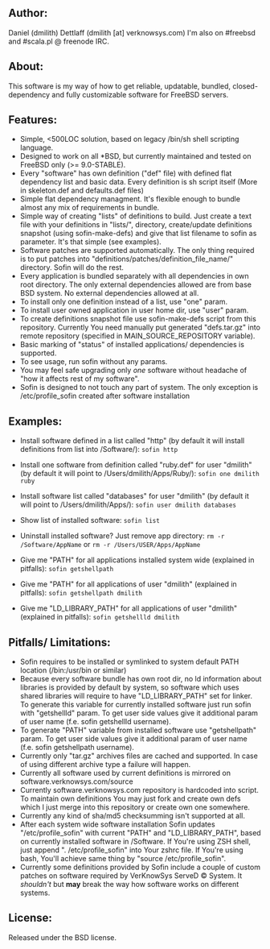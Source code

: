 ## Author:
Daniel (dmilith) Dettlaff (dmilith [at] verknowsys.com)
I'm also on #freebsd and #scala.pl @ freenode IRC.


## About:
This software is my way of how to get reliable, updatable, bundled, closed-dependency and fully
customizable software for FreeBSD servers.

    
## Features:
* Simple, <500LOC solution, based on legacy /bin/sh shell scripting language.
* Designed to work on all *BSD, but currently maintained and tested on FreeBSD only (>= 9.0-STABLE).
* Every "software" has own definition ("def" file) with defined flat dependency list and basic data.
  Every definition is sh script itself (More in skeleton.def and defaults.def files)
* Simple flat dependency managment. It's flexible enough to bundle almost any mix of requirements in bundle.
* Simple way of creating "lists" of definitions to build. Just create a text file with your definitions in "lists/",
  directory, create/update definitions snapshot (using sofin-make-defs) and give that list filename to sofin
  as parameter. It's that simple (see examples).
* Software patches are supported automatically. The only thing required is to put patches into
  "definitions/patches/definition_file_name/" directory. Sofin will do the rest.
* Every application is bundled separately with all dependencies in own root directory. The only external
  dependencies allowed are from base BSD system. No external dependencies allowed at all.
* To install only one definition instead of a list, use "one" param.
* To install user owned application in user home dir, use "user" param.
* To create definitions snapshot file use sofin-make-defs script from this repository. Currently You need
  manually put generated "defs.tar.gz" into remote repository (specified in MAIN_SOURCE_REPOSITORY variable).
* Basic marking of "status" of installed applications/ dependencies is supported.
* To see usage, run sofin without any params.
* You may feel safe upgrading only *one* software without headache of "how it affects rest of my software".
* Sofin is designed to not touch any part of system. The only exception is /etc/profile_sofin created after
  software installation


## Examples:
* Install software defined in a list called "http" (by default it will install definitions from list into /Software/):
    `sofin http`
        
* Install one software from definition called "ruby.def" for user "dmilith" (by default it will point to /Users/dmilith/Apps/Ruby/):
    `sofin one dmilith ruby`
        
* Install software list called "databases" for user "dmilith" (by default it will point to /Users/dmilith/Apps/):
    `sofin user dmilith databases`

* Show list of installed software:
    `sofin list`

* Uninstall installed software? Just remove app directory:
    `rm -r /Software/AppName`
    or
    `rm -r /Users/USER/Apps/AppName`

* Give me "PATH" for all applications installed system wide (explained in pitfalls):
    `sofin getshellpath`

* Give me "PATH" for all applications of user "dmilith" (explained in pitfalls):
    `sofin getshellpath dmilith`

* Give me "LD_LIBRARY_PATH" for all applications of user "dmilith" (explained in pitfalls):
    `sofin getshellld dmilith`



## Pitfalls/ Limitations:
* Sofin requires to be installed or symlinked to system default PATH location (/bin:/usr/bin or similar)
* Because every software bundle has own root dir, no ld information about libraries is provided by default
  by system, so software which uses shared libraries will require to have "LD_LIBRARY_PATH" set for linker.
  To generate this variable for currently installed software just run sofin with "getshellld" param.
  To get user side values give it additional param of user name (f.e. sofin getshellld username).
* To generate "PATH" variable from installed software use "getshellpath" param. To get user side values
  give it additional param of user name (f.e. sofin getshellpath username).
* Currently only "tar.gz" archives files are cached and supported. In case of using different archive
  type a failure will happen.
* Currently all software used by current definitions is mirrored on software.verknowsys.com/source
* Currently software.verknowsys.com repository is hardcoded into script. To maintain own definitions You may just
  fork and create own defs which I just merge into this repository or create own one somewhere.
* Currently any kind of sha/md5 checksumming isn't supported at all.
* After each system wide software installation Sofin updates "/etc/profile_sofin" with current "PATH" and "LD_LIBRARY_PATH",
  based on currently installed software in /Software. If You're using ZSH shell, just append ". /etc/profile_sofin" into
  Your zshrc file. If You're using bash, You'll achieve same thing by "source /etc/profile_sofin".
* Currently some definitions provided by Sofin include a couple of custom patches on software required
  by VerKnowSys ServeD © System. It *shouldn't* but **may** break the way how software works on different systems.


## License:
  Released under the BSD license.
